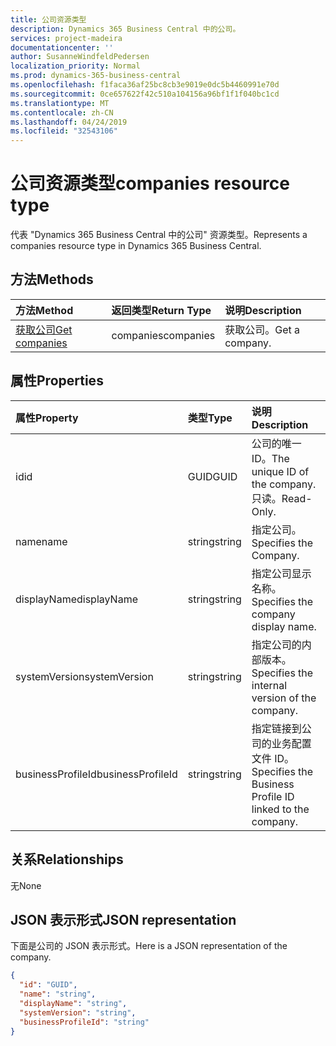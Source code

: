 ```yaml
---
title: 公司资源类型
description: Dynamics 365 Business Central 中的公司。
services: project-madeira
documentationcenter: ''
author: SusanneWindfeldPedersen
localization_priority: Normal
ms.prod: dynamics-365-business-central
ms.openlocfilehash: f1faca36af25bc8cb3e9019e0dc5b4460991e70d
ms.sourcegitcommit: 0ce657622f42c510a104156a96bf1f1f040bc1cd
ms.translationtype: MT
ms.contentlocale: zh-CN
ms.lasthandoff: 04/24/2019
ms.locfileid: "32543106"
---
```

# <a name="companies-resource-type"></a><span data-ttu-id="6232a-103">公司资源类型</span><span class="sxs-lookup"><span data-stu-id="6232a-103">companies resource type</span></span>
<span data-ttu-id="6232a-104">代表 "Dynamics 365 Business Central 中的公司" 资源类型。</span><span class="sxs-lookup"><span data-stu-id="6232a-104">Represents a companies resource type in Dynamics 365 Business Central.</span></span> 

## <a name="methods"></a><span data-ttu-id="6232a-105">方法</span><span class="sxs-lookup"><span data-stu-id="6232a-105">Methods</span></span>

| <span data-ttu-id="6232a-106">方法</span><span class="sxs-lookup"><span data-stu-id="6232a-106">Method</span></span>         | <span data-ttu-id="6232a-107">返回类型</span><span class="sxs-lookup"><span data-stu-id="6232a-107">Return Type</span></span>  |<span data-ttu-id="6232a-108">说明</span><span class="sxs-lookup"><span data-stu-id="6232a-108">Description</span></span>|
|:---------------|:-------------|:----------|
|[<span data-ttu-id="6232a-109">获取公司</span><span class="sxs-lookup"><span data-stu-id="6232a-109">Get companies</span></span>](../api/dynamics-companies-get.md)|<span data-ttu-id="6232a-110">companies</span><span class="sxs-lookup"><span data-stu-id="6232a-110">companies</span></span>|<span data-ttu-id="6232a-111">获取公司。</span><span class="sxs-lookup"><span data-stu-id="6232a-111">Get a company.</span></span>|

## <a name="properties"></a><span data-ttu-id="6232a-112">属性</span><span class="sxs-lookup"><span data-stu-id="6232a-112">Properties</span></span>
| <span data-ttu-id="6232a-113">属性</span><span class="sxs-lookup"><span data-stu-id="6232a-113">Property</span></span>        | <span data-ttu-id="6232a-114">类型</span><span class="sxs-lookup"><span data-stu-id="6232a-114">Type</span></span> |<span data-ttu-id="6232a-115">说明</span><span class="sxs-lookup"><span data-stu-id="6232a-115">Description</span></span>                             |
|:----------------|:-----|:---------------------------------------|
|<span data-ttu-id="6232a-116">id</span><span class="sxs-lookup"><span data-stu-id="6232a-116">id</span></span>               |<span data-ttu-id="6232a-117">GUID</span><span class="sxs-lookup"><span data-stu-id="6232a-117">GUID</span></span>  |<span data-ttu-id="6232a-118">公司的唯一 ID。</span><span class="sxs-lookup"><span data-stu-id="6232a-118">The unique ID of the company.</span></span> <span data-ttu-id="6232a-119">只读。</span><span class="sxs-lookup"><span data-stu-id="6232a-119">Read-Only.</span></span>|
|<span data-ttu-id="6232a-120">name</span><span class="sxs-lookup"><span data-stu-id="6232a-120">name</span></span>             |<span data-ttu-id="6232a-121">string</span><span class="sxs-lookup"><span data-stu-id="6232a-121">string</span></span>|<span data-ttu-id="6232a-122">指定公司。</span><span class="sxs-lookup"><span data-stu-id="6232a-122">Specifies the Company.</span></span>                  |
|<span data-ttu-id="6232a-123">displayName</span><span class="sxs-lookup"><span data-stu-id="6232a-123">displayName</span></span>      |<span data-ttu-id="6232a-124">string</span><span class="sxs-lookup"><span data-stu-id="6232a-124">string</span></span>|<span data-ttu-id="6232a-125">指定公司显示名称。</span><span class="sxs-lookup"><span data-stu-id="6232a-125">Specifies the company display name.</span></span>     |
|<span data-ttu-id="6232a-126">systemVersion</span><span class="sxs-lookup"><span data-stu-id="6232a-126">systemVersion</span></span>    |<span data-ttu-id="6232a-127">string</span><span class="sxs-lookup"><span data-stu-id="6232a-127">string</span></span>|<span data-ttu-id="6232a-128">指定公司的内部版本。</span><span class="sxs-lookup"><span data-stu-id="6232a-128">Specifies the internal version of the company.</span></span>|
|<span data-ttu-id="6232a-129">businessProfileId</span><span class="sxs-lookup"><span data-stu-id="6232a-129">businessProfileId</span></span>|<span data-ttu-id="6232a-130">string</span><span class="sxs-lookup"><span data-stu-id="6232a-130">string</span></span>|<span data-ttu-id="6232a-131">指定链接到公司的业务配置文件 ID。</span><span class="sxs-lookup"><span data-stu-id="6232a-131">Specifies the Business Profile ID linked to the company.</span></span>|


## <a name="relationships"></a><span data-ttu-id="6232a-132">关系</span><span class="sxs-lookup"><span data-stu-id="6232a-132">Relationships</span></span>
<span data-ttu-id="6232a-133">无</span><span class="sxs-lookup"><span data-stu-id="6232a-133">None</span></span>

## <a name="json-representation"></a><span data-ttu-id="6232a-134">JSON 表示形式</span><span class="sxs-lookup"><span data-stu-id="6232a-134">JSON representation</span></span>

<span data-ttu-id="6232a-135">下面是公司的 JSON 表示形式。</span><span class="sxs-lookup"><span data-stu-id="6232a-135">Here is a JSON representation of the company.</span></span>

```json
{
  "id": "GUID",
  "name": "string",
  "displayName": "string",
  "systemVersion": "string",
  "businessProfileId": "string"
}

```


